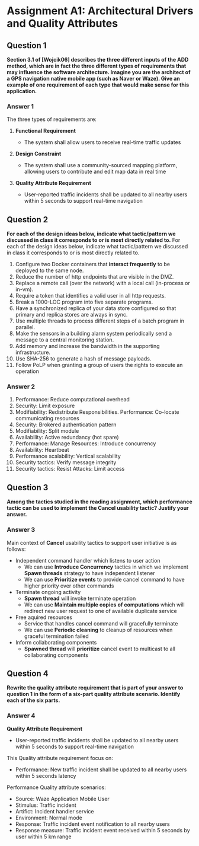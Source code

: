# **Assignment A1: Architectural Drivers and Quality Attributes**
## **Question 1**

**Section 3.1 of \[Wojcik06] describes the three different inputs of the ADD method, which are in fact the three different types of requirements that may influence the software architecture.
Imagine you are the architect of a GPS navigation native mobile app (such as Naver or Waze). Give an example of one requirement of each type that would make sense for this application.**

### **Answer 1**
The three types of requirements are:
1. **Functional Requirement**
   + The system shall allow users to receive real-time traffic updates 

2. **Design Constraint**
   + The system shall use a community-sourced mapping platform, allowing users to contribute and edit map data in real time 

3. **Quality Attribute Requirement**
   + User-reported traffic incidents shall be updated to all nearby users within 5 seconds to support real-time navigation

## **Question 2**
**For each of the design ideas below, indicate what tactic/pattern we discussed in class it corresponds to or is most directly related to.**
For each of the design ideas below, indicate what tactic/pattern we discussed in class it corresponds to or is most directly related to.
1. Configure two Docker containers that **interact frequently** to be deployed to the same node.
2. Reduce the number of http endpoints that are visible in the DMZ.
3. Replace a remote call (over the network) with a local call (in-process or in-vm).
4. Require a token that identifies a valid user in all http requests.
5. Break a 1000-LOC program into five separate programs.
6. Have a synchronized replica of your data store configured so that primary and replica stores
are always in sync.
7. Use multiple threads to process different steps of a batch program in parallel.
8. Make the sensors in a building alarm system periodically send a message to a central
monitoring station.
9. Add memory and increase the bandwidth in the supporting infrastructure.
10. Use SHA-256 to generate a hash of message payloads.
11. Follow PoLP when granting a group of users the rights to execute an operation

### **Answer 2**
1. Performance: Reduce computational overhead
2. Security: Limit exposure
3. Modifiability: Redistribute Responsibilities. Performance: Co-locate communicating resources
4. Security: Brokered authentication pattern
5. Modifiability: Split module
6. Availability: Active redundancy (hot spare)
7. Performance: Manage Resources: Introduce concurrency
8. Availability: Heartbeat
9. Performance scalability: Vertical scalability 
10. Security tactics: Verify message integrity
11. Security tactics: Resist Attacks: Limit access


## **Question 3**
**Among the tactics studied in the reading assignment, which performance tactic can be used to implement the Cancel usability tactic? Justify your answer.**


### **Answer 3**
Main context of **Cancel** usability tactics to support user initiative is as follows:
- Independent command handler which listens to user action
   - We can use **Introduce Concurrency** tactics in which we implement **Spawn threads** strategy to have independent listener
   - We can use **Prioritize events** to provide cancel command to have higher priority over other commands
- Terminate ongoing activity
   - **Spawn thread** will invoke terminate operation
   - We can use **Maintain multiple copies of computations** which will redirect new user request to one of available duplicate service
- Free aquired resources
   - Service that handles cancel command will gracefully terminate 
   - We can use **Periodic cleaning** to cleanup of resources when graceful termination failed
- Inform collaborating components
   - **Spawned thread** will **prioritize** cancel event to multicast to all collaborating components


## **Question 4**
**Rewrite the quality attribute requirement that is part of your answer to question 1 in the form of a six-part quality attribute scenario. Identify each of the six parts.**

### **Answer 4**
**Quality Attribute Requirement**
   + User-reported traffic incidents shall be updated to all nearby users within 5 seconds to support real-time navigation

This Quality attribute requirement focus on:
   + Performance: New traffic incident shall be updated to all nearby users within 5 seconds latency

Performance Quality attribute scenarios:
+ Source: Waze Application Mobile User
+ Stimulus: Traffic incident
+ Artifict: Incident handler service
+ Environment: Normal mode
+ Response: Traffic incident event notification to all nearby users
+ Response measure: Traffic incident event received within 5 seconds by user within 5 km range
